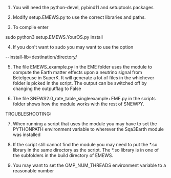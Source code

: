 
1) You will need the python-devel, pybind11 and setuptools packages

2) Modify setup.EMEWS.py to use the correct libraries and paths. 

3) To compile enter 

sudo python3 setup.EMEWS.YourOS.py install 

4) If you don't want to sudo you may want to use the option

--install-lib=destination/directory/

5) The file EMEWS_example.py in the EME folder uses the module to compute the Earth matter effects 
   upon a neutrino signal from Betelgeuse in SuperK. It will generate a lot of files in the
   whichever folder is picked in the script. The output can be switched off by changing the
   outputflag to False

7) The file SNEWS2.0_rate_table_singleexample+EME.py in the scripts folder shows how the module
   works with the rest of SNEWPY. 
   

TROUBLESHOOTING:

7) When running a script that uses the module you may have to set the PYTHONPATH environment
   variable to wherever the Sqa3Earth module was installed

8) If the script still cannot find the module you may need to put the *.so library in the same directory
   as the script. The *.so library is in one of the subfolders in the build directory of EMEWS. 

9) You may want to set the OMP_NUM_THREADS environment variable to a reasonable number


